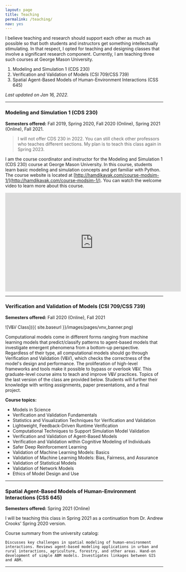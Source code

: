 ```yaml
---
layout: page
title: Teaching
permalink: /teaching/
nav: yes
---
```


I believe teaching and research should support each other as much as possible so that both students and instructors get something intellectually stimulating. In that respect, I opted for teaching and designing classes that involve a significant research component. Currently, I am teaching three such courses at George Mason University.
 
1. Modeling and Simulation 1 (CDS 230)
2. Verification and Validation of Models (CSI 709/CSS 739)
3. Spatial Agent-Based Models of Human-Environment Interactions (CSS 645)  

*Last updated on Jan 16, 2022.*

---

### Modeling and Simulation 1 (CDS 230)
**Semesters offered:** Fall 2019, Spring 2020, Fall 2020 (Online), Spring 2021 (Online), Fall 2021.

> I will not offer CDS 230 in 2022. You can still check other professors who teaches different sections. My plan is to teach this class again in Spring 2023.

I am the course coordinator and instructor for the Modeling and Simulation 1 (CDS 230) course at George Mason University. In this course, students learn basic modeling and simulation concepts and get familiar with Python. The course website is located at [http://hamdikavak.com/course-modsim-1/](http://hamdikavak.com/course-modsim-1/). You can watch the welcome video to learn more about this course.

<iframe width="560" height="315" src="https://www.youtube.com/embed/H43B112zfuY" frameborder="0" allow="accelerometer; autoplay; encrypted-media; gyroscope; picture-in-picture" allowfullscreen></iframe>

---
### Verification and Validation of Models (CSI 709/CSS 739)
**Semesters offered:** Fall 2020 (Online), Fall 2021  

![V&V Class]({{ site.baseurl }}/images/pages/vnv_banner.png)  

Computational models come in different forms ranging from machine learning models that predict/classify patterns to agent-based models that investigate emergent phenomena from a bottom-up perspective. Regardless of their type, all computational models should go through Verification and Validation (V&V), which checks the correctness of the model's design and performance. The proliferation of high-level frameworks and tools make it possible to bypass or overlook V&V. This graduate-level course aims to teach and improve V&V practices. Topics of the last version of the class are provided below. Students will further their knowledge with writing assignments, paper presentations, and a final project.

**Course topics:**
- Models in Science
- Verification and Validation Fundamentals
- Statistics and Visualization Techniques for Verification and Validation
- Lightweight, Feedback-Driven Runtime Verification
- Computational Techniques to Support Simulation Model Validation
- Verification and Validation of Agent-Based Models
- Verification and Validation within Cognitive Modeling of Individuals
- Safer Deep Reinforcement Learning 
- Validation of Machine Learning Models: Basics
- Validation of Machine Learning Models: Bias, Fairness, and Assurance
- Validation of Statistical Models
- Validation of Network Models
- Ethics of Model Design and Use



---  

### Spatial Agent-Based Models of Human-Environment Interactions (CSS 645)
**Semesters offered:** Spring 2021 (Online)  

I will be teaching this class in Spring 2021 as a continuation from Dr. Andrew Crooks' Spring 2020 version.  

Course summary from the university catalog:

```Discusses key challenges in spatial modeling of human-environment interactions. Reviews agent-based modeling applications in urban and rural interactions, agriculture, forestry, and other areas. Hand-on development of simple ABM models. Investigates linkages between GIS and ABM. ```

---